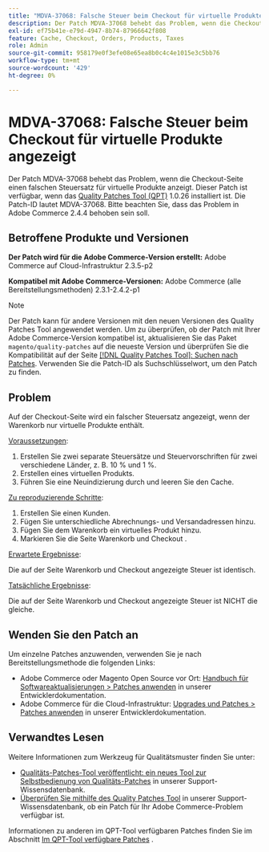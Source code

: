 ```yaml
---
title: "MDVA-37068: Falsche Steuer beim Checkout für virtuelle Produkte"
description: Der Patch MDVA-37068 behebt das Problem, wenn die Checkout-Seite einen falschen Steuersatz für virtuelle Produkte anzeigt. Dieser Patch ist verfügbar, wenn das [Quality Patches Tool (QPT)](/help/announcements/adobe-commerce-announcements/magento-quality-patches-released-new-tool-to-self-serve-quality-patches.md) 1.0.26 installiert ist. Die Patch-ID lautet MDVA-37068. Bitte beachten Sie, dass das Problem in Adobe Commerce 2.4.4 behoben sein soll.
exl-id: ef75b41e-e79d-4947-8b74-87966642f808
feature: Cache, Checkout, Orders, Products, Taxes
role: Admin
source-git-commit: 958179e0f3efe08e65ea8b0c4c4e1015e3c5bb76
workflow-type: tm+mt
source-wordcount: '429'
ht-degree: 0%

---
```


# MDVA-37068: Falsche Steuer beim Checkout für virtuelle Produkte angezeigt

Der Patch MDVA-37068 behebt das Problem, wenn die Checkout-Seite einen falschen Steuersatz für virtuelle Produkte anzeigt. Dieser Patch ist verfügbar, wenn das [Quality Patches Tool (QPT)](/help/announcements/adobe-commerce-announcements/magento-quality-patches-released-new-tool-to-self-serve-quality-patches.md) 1.0.26 installiert ist. Die Patch-ID lautet MDVA-37068. Bitte beachten Sie, dass das Problem in Adobe Commerce 2.4.4 behoben sein soll.

## Betroffene Produkte und Versionen

**Der Patch wird für die Adobe Commerce-Version erstellt:**
Adobe Commerce auf Cloud-Infrastruktur 2.3.5-p2

**Kompatibel mit Adobe Commerce-Versionen:**
Adobe Commerce (alle Bereitstellungsmethoden) 2.3.1-2.4.2-p1

>[!NOTE]
>
>Der Patch kann für andere Versionen mit den neuen Versionen des Quality Patches Tool angewendet werden. Um zu überprüfen, ob der Patch mit Ihrer Adobe Commerce-Version kompatibel ist, aktualisieren Sie das Paket `magento/quality-patches` auf die neueste Version und überprüfen Sie die Kompatibilität auf der Seite [[!DNL Quality Patches Tool]: Suchen nach Patches](https://devdocs.magento.com/quality-patches/tool.html#patch-grid). Verwenden Sie die Patch-ID als Suchschlüsselwort, um den Patch zu finden.

## Problem

Auf der Checkout-Seite wird ein falscher Steuersatz angezeigt, wenn der Warenkorb nur virtuelle Produkte enthält.

<u>Voraussetzungen</u>:

1. Erstellen Sie zwei separate Steuersätze und Steuervorschriften für zwei verschiedene Länder, z. B. 10 % und 1 %.
1. Erstellen eines virtuellen Produkts.
1. Führen Sie eine Neuindizierung durch und leeren Sie den Cache.

<u>Zu reproduzierende Schritte</u>:

1. Erstellen Sie einen Kunden.
1. Fügen Sie unterschiedliche Abrechnungs- und Versandadressen hinzu.
1. Fügen Sie dem Warenkorb ein virtuelles Produkt hinzu.
1. Markieren Sie die Seite Warenkorb und Checkout .

<u>Erwartete Ergebnisse</u>:

Die auf der Seite Warenkorb und Checkout angezeigte Steuer ist identisch.

<u>Tatsächliche Ergebnisse</u>:

Die auf der Seite Warenkorb und Checkout angezeigte Steuer ist NICHT die gleiche.

## Wenden Sie den Patch an

Um einzelne Patches anzuwenden, verwenden Sie je nach Bereitstellungsmethode die folgenden Links:

* Adobe Commerce oder Magento Open Source vor Ort: [Handbuch für Softwareaktualisierungen > Patches anwenden](https://devdocs.magento.com/guides/v2.4/comp-mgr/patching/mqp.html) in unserer Entwicklerdokumentation.
* Adobe Commerce für die Cloud-Infrastruktur: [Upgrades und Patches > Patches anwenden](https://devdocs.magento.com/cloud/project/project-patch.html) in unserer Entwicklerdokumentation.

## Verwandtes Lesen

Weitere Informationen zum Werkzeug für Qualitätsmuster finden Sie unter:

* [Qualitäts-Patches-Tool veröffentlicht: ein neues Tool zur Selbstbedienung von Qualitäts-Patches](/help/announcements/adobe-commerce-announcements/magento-quality-patches-released-new-tool-to-self-serve-quality-patches.md) in unserer Support-Wissensdatenbank.
* [Überprüfen Sie mithilfe des Quality Patches Tool](/help/support-tools/patches-available-in-qpt-tool/check-patch-for-magento-issue-with-magento-quality-patches.md) in unserer Support-Wissensdatenbank, ob ein Patch für Ihr Adobe Commerce-Problem verfügbar ist.

Informationen zu anderen im QPT-Tool verfügbaren Patches finden Sie im Abschnitt [Im QPT-Tool verfügbare Patches](https://support.magento.com/hc/en-us/sections/360010506631-Patches-available-in-QPT-tool-) .
